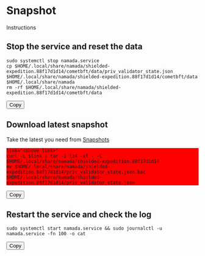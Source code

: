 # Snapshot

Instructions

## Stop the service and reset the data

<pre><code id="code1">sudo systemctl stop namada.service
cp $HOME/.local/share/namada/shielded-expedition.88f17d1d14/cometbft/data/priv_validator_state.json $HOME/.local/share/namada/shielded-expedition.88f17d1d14/cometbft/data $HOME/.local/share/namada
rm -rf $HOME/.local/share/namada/shielded-expedition.88f17d1d14/cometbft/data</code></pre>
<button onclick="copyToClipboard('#code1')">Copy</button>

## Download latest snapshot

Take the latest you need from [Snapshots](Snapshots)

<pre style="background-color:red"><code id="code2">link="&lt;above link&gt;"
curl -L $link | tar -I lz4 -xf - -C $HOME/.local/share/namada/shielded-expedition.88f17d1d14
mv $HOME/.local/share/namada/shielded-expedition.88f17d1d14/priv_validator_state.json.bac $HOME/.local/share/namada/shielded-expedition.88f17d1d14/priv_validator_state.json</code></pre>
<button onclick="copyToClipboard('#code2')">Copy</button>

## Restart the service and check the log

<pre><code id="code3">sudo systemctl start namada.service && sudo journalctl -u namada.service -fn 100 -o cat</code></pre>
<button onclick="copyToClipboard('#code3')">Copy</button>

<script>
function copyToClipboard(element) {
  var text = document.querySelector(element).innerText;
  var elem = document.createElement("textarea");
  document.body.appendChild(elem);
  elem.value = text;
  elem.select();
  document.execCommand("copy");
  document.body.removeChild(elem);
  alert("Code copied to clipboard");
}
</script>
